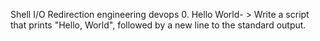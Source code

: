 Shell I/O Redirection engineering devops
0. Hello World- > Write a script that prints "Hello, World", followed by a new line to the standard output.

